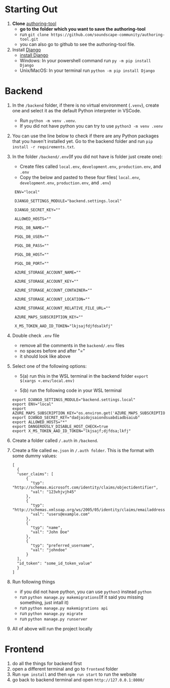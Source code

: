 # Starting Out
1. **Clone** [authoring-tool](https://github.com/soundscape-community/authoring-tool)
   * **go to the folder which you want to save the authoring-tool**
   * run `git clone https://github.com/soundscape-community/authoring-tool.git`
   * you can also go to github to see the authoring-tool file.
2. Install [Django](https://www.djangoproject.com/)
   * [install Django](https://docs.djangoproject.com/en/5.0/topics/install/)
   * Windows: In your powershell command run `py -m pip install Django`
   * Unix/MacOS: In your terminal run `python -m pip install Django`
# Backend
1. In the `/backend` folder, if there is no virtual environment (`.venv`), create one and select it as the default Python interpreter in VSCode. 
    * Run `python -m venv .venv`.
    * If you did not have python you can try to use `python3 -m venv .venv`
2. You can use the line below to check if there are any Python packages that you haven't installed yet. Go to the backend folder and run `pip install -r requirements.txt`.
3. In the folder `/backend/.env`(If you did not have is folder just create one):
    * Create files called  `local.env`, `development.env`, `production.env`, and `.env`
    * Copy the below and pasted to these four files( `local.env`, `development.env`, `production.env`, and `.env`)
   ```
    ENV="local" 

    DJANGO_SETTINGS_MODULE="backend.settings.local"

    DJANGO_SECRET_KEY=""

    ALLOWED_HOSTS=""

    PSQL_DB_NAME=""

    PSQL_DB_USER=""

    PSQL_DB_PASS=""

    PSQL_DB_HOST=""

    PSQL_DB_PORT=""

    AZURE_STORAGE_ACCOUNT_NAME=""

    AZURE_STORAGE_ACCOUNT_KEY=""

    AZURE_STORAGE_ACCOUNT_CONTAINER=""

    AZURE_STORAGE_ACCOUNT_LOCATION=""

    AZURE_STORAGE_ACCOUNT_RELATIVE_FILE_URL=""

    AZURE_MAPS_SUBSCRIPTION_KEY=""

    X_MS_TOKEN_AAD_ID_TOKEN="lkjsajfdjfdsalkfj"
    ```
    
4.  Double check `.env` file
    * remove all the comments in the `backend/.env` files 
    * no spaces before and after "="
    * it should look like above

5. Select one of the following options:
    * 5(a) run this in the WSL terminal in the backend folder `export $(xargs <.env/local.env)`

    * 5(b) run the following code in your WSL terminal
    ```
    export DJANGO_SETTINGS_MODULE="backend.settings.local"
    export ENV="local"
    export AZURE_MAPS_SUBSCRIPTION_KEY="os.environ.get('AZURE_MAPS_SUBSCRIPTION_KEY')"
    export DJANGO_SECRET_KEY="dadjaidojsaiondsuabdiadbsaiub"
    export ALLOWED_HOSTS="*"
    export DANGEROUSLY_DISABLE_HOST_CHECK=true
    export X_MS_TOKEN_AAD_ID_TOKEN="lkjsajf;djfdsa;lkfj"
    ```
7. Create a folder called `/.auth` in `/backend`.
8. Create a file called `me.json` in `/.auth folder`. This is the format with some dummy values:
    ```
    [
      {
      "user_claims": [
          {
            "typ": "http://schemas.microsoft.com/identity/claims/objectidentifier",
            "val": "123vhjvjh45"
          },
          {
            "typ": "http://schemas.xmlsoap.org/ws/2005/05/identity/claims/emailaddress",
            "val": "users@example.com" 
          },
          {
            "typ": "name",
            "val": "John Doe" 
          },
          {
            "typ": "preferred_username",
            "val": "johndoe" 
          }
      ],
      "id_token": "some_id_token_value"
      }
    ]
    ```
9. Run following things
   * if you did not have python, you can use `python3` instead `python`
   * run `python manage.py makemigrations`(If it said you missing something, just intall it)
   * run `python manage.py makemigrations api`
   * run `python manage.py migrate`
   * run `python manage.py runserver`
9. All of above will run the project locally

# Frontend
1. do all the things for backend first
2. open a different terminal and go to `frontend` folder
3. Run `npm install` and then `npm run start` to run the website
4. go back to backend terminal and open `http://127.0.0.1:8000/`
